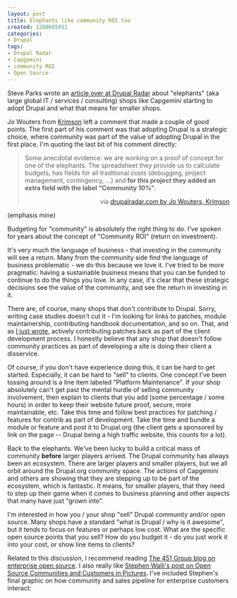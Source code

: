 ```yaml
--- 
layout: post
title: Elephants like community ROI too
created: 1280685931
categories: 
- Drupal
tags:
- Drupal Radar
- Capgemini
- community ROI
- Open Source
---
```

<p>Steve Parks wrote an <a href="http://drupalradar.com/elephants-are-coming">article over at Drupal Radar</a> about "elephants" (aka large global IT / services / consulting) shops like Capgemini starting to adopt Drupal and what that means for smaller shops.</p>
<p>Jo Wouters from <a href="http://krimson.be">Krimson</a> left a comment that made a couple of good points. The first part of his comment was that adopting Drupal is a strategic choice, where community was part of the value of adopting Drupal in the first place. I'm quoting the last bit of his comment directly:</p>
<blockquote>
	<p>Some anecdotal evidence: we are working on a proof of concept for one of the elephants. The spreadsheet they provide us to calculate budgets, has fields for all traditional costs (debugging, project management, contingency, …) and<strong> for this project they added an extra field with the label “Community 10%”</strong>.</p>
	<p style="text-align: right; ">via <a href="http://drupalradar.com/elephants-are-coming#comment-36">drupalradar.com by Jo Wouters, Krimson</a></p>
</blockquote>
<p>(emphasis mine)</p>
<p>Budgeting for "community" is absolutely the right thing to do. I've spoken for years about the concept of "Community ROI" (return on investment).</p>
<p>It's very much the language of business - that investing in the community will see a return. Many from the community side find the language of business problematic - we do this because we love it. I've tried to be more pragmatic: having a sustainable business means that you can be funded to continue to do the things you love. In any case, it's clear that these strategic decisions see the value of the community, and see the return in investing in it.</p>
<p>There are, of course, many shops that don't contribute to Drupal. Sorry, writing case studies doesn't cut it - I'm looking for links to patches, module maintainership, contributing handbook documentation, and so on. That, and as <a href="http://www.bmannconsulting.com/archive/being-involved-in-the-issue-queue-as-a-normal-part-of-development/">I just wrote</a>, actively contributing patches back as part of the client development process. I honestly believe that any shop that doesn't follow community practices as part of developing a site is doing their client a disservice.</p>
<p>Of course, if you don't have experience doing this, it can be hard to get started. Especially, it can be hard to "sell" to clients. One concept I've been tossing around is a line item labeled "Platform Maintenance". If your shop absolutely can't get past the mental hurdle of selling community involvement, then explain to clients that you add (some percentage / some hours) in order to keep their website future proof, secure, more maintainable, etc. Take this time and follow best practices for patching / features for contrib as part of development. Take the time and bundle a module or feature and post it to Drupal.org (the client gets a sponsored by link on the page -- Drupal being a high traffic website, this counts for a lot).</p>
<p>Back to the elephants. We've been lucky to build a critical mass of community <strong>before</strong> larger players arrived. The Drupal community has always been an ecosystem. There are larger players and smaller players, but we all orbit around the Drupal.org community space. The actions of Capgemini and others are showing that they are stepping up to be part of the ecosystem, which is fantastic. It means, for smaller players, that they need to step up their game when it comes to business planning and other aspects that many have just "grown into".</p>
<p>I'm interested in how you / your shop "sell" Drupal community and/or open source. Many shops have a standard "what is Drupal / why is it awesome", but it tends to focus on features or perhaps low cost. What are the specific open source points that you sell? How do you budget it - do you just work it into your cost, or show line items to clients?</p>
<p><!--break--></p>
<p>Related to this discussion, I recommend reading <a href="http://blogs.the451group.com/opensource/">The 451 Group blog on enterprise open source</a>. I also really like <a href="http://stephesblog.blogs.com/my_weblog/2010/05/open-source-communities-and-customers-in-pictures.html">Stephen Walli's post on Open Source Communities and Customers in Pictures</a>. I've included Stephen's final graphic on how community and sales pipeline for enterprise customers interact:</p>
<p style="text-align: center; "><a href="http://stephesblog.blogs.com/my_weblog/2010/05/open-source-communities-and-customers-in-pictures.html"><img alt="" class="imagecache-fullpost lightbox" src="/sites/bmannconsulting.com/files/imagecache/fullpost/postimages/BetterDetail.gif" title=""></a></p>

